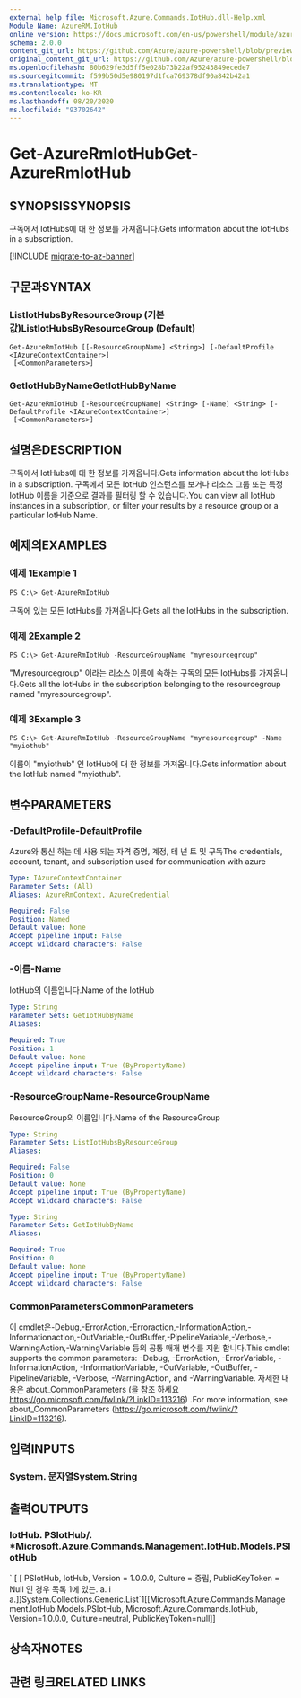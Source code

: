 ```yaml
---
external help file: Microsoft.Azure.Commands.IotHub.dll-Help.xml
Module Name: AzureRM.IotHub
online version: https://docs.microsoft.com/en-us/powershell/module/azurerm.iothub/get-azurermiothub
schema: 2.0.0
content_git_url: https://github.com/Azure/azure-powershell/blob/preview/src/ResourceManager/IotHub/Commands.IotHub/help/Get-AzureRmIotHub.md
original_content_git_url: https://github.com/Azure/azure-powershell/blob/preview/src/ResourceManager/IotHub/Commands.IotHub/help/Get-AzureRmIotHub.md
ms.openlocfilehash: 80b629fe3d5ff5e028b73b22af95243849ecede7
ms.sourcegitcommit: f599b50d5e980197d1fca769378df90a842b42a1
ms.translationtype: MT
ms.contentlocale: ko-KR
ms.lasthandoff: 08/20/2020
ms.locfileid: "93702642"
---
```

# <span data-ttu-id="e09d1-101">Get-AzureRmIotHub</span><span class="sxs-lookup"><span data-stu-id="e09d1-101">Get-AzureRmIotHub</span></span>

## <span data-ttu-id="e09d1-102">SYNOPSIS</span><span class="sxs-lookup"><span data-stu-id="e09d1-102">SYNOPSIS</span></span>
<span data-ttu-id="e09d1-103">구독에서 IotHubs에 대 한 정보를 가져옵니다.</span><span class="sxs-lookup"><span data-stu-id="e09d1-103">Gets information about the IotHubs in a subscription.</span></span>

[!INCLUDE [migrate-to-az-banner](../../includes/migrate-to-az-banner.md)]

## <span data-ttu-id="e09d1-104">구문과</span><span class="sxs-lookup"><span data-stu-id="e09d1-104">SYNTAX</span></span>

### <span data-ttu-id="e09d1-105">ListIotHubsByResourceGroup (기본값)</span><span class="sxs-lookup"><span data-stu-id="e09d1-105">ListIotHubsByResourceGroup (Default)</span></span>
```
Get-AzureRmIotHub [[-ResourceGroupName] <String>] [-DefaultProfile <IAzureContextContainer>]
 [<CommonParameters>]
```

### <span data-ttu-id="e09d1-106">GetIotHubByName</span><span class="sxs-lookup"><span data-stu-id="e09d1-106">GetIotHubByName</span></span>
```
Get-AzureRmIotHub [-ResourceGroupName] <String> [-Name] <String> [-DefaultProfile <IAzureContextContainer>]
 [<CommonParameters>]
```

## <span data-ttu-id="e09d1-107">설명은</span><span class="sxs-lookup"><span data-stu-id="e09d1-107">DESCRIPTION</span></span>
<span data-ttu-id="e09d1-108">구독에서 IotHubs에 대 한 정보를 가져옵니다.</span><span class="sxs-lookup"><span data-stu-id="e09d1-108">Gets information about the IotHubs in a subscription.</span></span>
<span data-ttu-id="e09d1-109">구독에서 모든 IotHub 인스턴스를 보거나 리소스 그룹 또는 특정 IotHub 이름을 기준으로 결과를 필터링 할 수 있습니다.</span><span class="sxs-lookup"><span data-stu-id="e09d1-109">You can view all IotHub instances in a subscription, or filter your results by a resource group or a particular IotHub Name.</span></span>

## <span data-ttu-id="e09d1-110">예제의</span><span class="sxs-lookup"><span data-stu-id="e09d1-110">EXAMPLES</span></span>

### <span data-ttu-id="e09d1-111">예제 1</span><span class="sxs-lookup"><span data-stu-id="e09d1-111">Example 1</span></span>
```
PS C:\> Get-AzureRmIotHub
```

<span data-ttu-id="e09d1-112">구독에 있는 모든 IotHubs를 가져옵니다.</span><span class="sxs-lookup"><span data-stu-id="e09d1-112">Gets all the IotHubs in the subscription.</span></span>

### <span data-ttu-id="e09d1-113">예제 2</span><span class="sxs-lookup"><span data-stu-id="e09d1-113">Example 2</span></span>
```
PS C:\> Get-AzureRmIotHub -ResourceGroupName "myresourcegroup"
```

<span data-ttu-id="e09d1-114">"Myresourcegroup" 이라는 리소스 이름에 속하는 구독의 모든 IotHubs를 가져옵니다.</span><span class="sxs-lookup"><span data-stu-id="e09d1-114">Gets all the IotHubs in the subscription belonging to the resourcegroup named "myresourcegroup".</span></span>

### <span data-ttu-id="e09d1-115">예제 3</span><span class="sxs-lookup"><span data-stu-id="e09d1-115">Example 3</span></span>
```
PS C:\> Get-AzureRmIotHub -ResourceGroupName "myresourcegroup" -Name "myiothub"
```

<span data-ttu-id="e09d1-116">이름이 "myiothub" 인 IotHub에 대 한 정보를 가져옵니다.</span><span class="sxs-lookup"><span data-stu-id="e09d1-116">Gets information about the IotHub named "myiothub".</span></span>

## <span data-ttu-id="e09d1-117">변수</span><span class="sxs-lookup"><span data-stu-id="e09d1-117">PARAMETERS</span></span>

### <span data-ttu-id="e09d1-118">-DefaultProfile</span><span class="sxs-lookup"><span data-stu-id="e09d1-118">-DefaultProfile</span></span>
<span data-ttu-id="e09d1-119">Azure와 통신 하는 데 사용 되는 자격 증명, 계정, 테 넌 트 및 구독</span><span class="sxs-lookup"><span data-stu-id="e09d1-119">The credentials, account, tenant, and subscription used for communication with azure</span></span>

```yaml
Type: IAzureContextContainer
Parameter Sets: (All)
Aliases: AzureRmContext, AzureCredential

Required: False
Position: Named
Default value: None
Accept pipeline input: False
Accept wildcard characters: False
```

### <span data-ttu-id="e09d1-120">-이름</span><span class="sxs-lookup"><span data-stu-id="e09d1-120">-Name</span></span>
<span data-ttu-id="e09d1-121">IotHub의 이름입니다.</span><span class="sxs-lookup"><span data-stu-id="e09d1-121">Name of the IotHub</span></span>

```yaml
Type: String
Parameter Sets: GetIotHubByName
Aliases: 

Required: True
Position: 1
Default value: None
Accept pipeline input: True (ByPropertyName)
Accept wildcard characters: False
```

### <span data-ttu-id="e09d1-122">-ResourceGroupName</span><span class="sxs-lookup"><span data-stu-id="e09d1-122">-ResourceGroupName</span></span>
<span data-ttu-id="e09d1-123">ResourceGroup의 이름입니다.</span><span class="sxs-lookup"><span data-stu-id="e09d1-123">Name of the ResourceGroup</span></span>

```yaml
Type: String
Parameter Sets: ListIotHubsByResourceGroup
Aliases: 

Required: False
Position: 0
Default value: None
Accept pipeline input: True (ByPropertyName)
Accept wildcard characters: False
```

```yaml
Type: String
Parameter Sets: GetIotHubByName
Aliases: 

Required: True
Position: 0
Default value: None
Accept pipeline input: True (ByPropertyName)
Accept wildcard characters: False
```

### <span data-ttu-id="e09d1-124">CommonParameters</span><span class="sxs-lookup"><span data-stu-id="e09d1-124">CommonParameters</span></span>
<span data-ttu-id="e09d1-125">이 cmdlet은-Debug,-ErrorAction,-Erroraction,-InformationAction,-Informationaction,-OutVariable,-OutBuffer,-PipelineVariable,-Verbose,-WarningAction,-WarningVariable 등의 공통 매개 변수를 지원 합니다.</span><span class="sxs-lookup"><span data-stu-id="e09d1-125">This cmdlet supports the common parameters: -Debug, -ErrorAction, -ErrorVariable, -InformationAction, -InformationVariable, -OutVariable, -OutBuffer, -PipelineVariable, -Verbose, -WarningAction, and -WarningVariable.</span></span> <span data-ttu-id="e09d1-126">자세한 내용은 about_CommonParameters (을 참조 하세요 https://go.microsoft.com/fwlink/?LinkID=113216) .</span><span class="sxs-lookup"><span data-stu-id="e09d1-126">For more information, see about_CommonParameters (https://go.microsoft.com/fwlink/?LinkID=113216).</span></span>

## <span data-ttu-id="e09d1-127">입력</span><span class="sxs-lookup"><span data-stu-id="e09d1-127">INPUTS</span></span>

### <span data-ttu-id="e09d1-128">System. 문자열</span><span class="sxs-lookup"><span data-stu-id="e09d1-128">System.String</span></span>

## <span data-ttu-id="e09d1-129">출력</span><span class="sxs-lookup"><span data-stu-id="e09d1-129">OUTPUTS</span></span>

### <span data-ttu-id="e09d1-130">IotHub. PSIotHub/. \*</span><span class="sxs-lookup"><span data-stu-id="e09d1-130">Microsoft.Azure.Commands.Management.IotHub.Models.PSIotHub</span></span>
<span data-ttu-id="e09d1-131">\` \[ \[ PSIotHub, IotHub, Version = 1.0.0.0, Culture = 중립, PublicKeyToken = Null 인 경우 목록 1에 있는. a. i a.\]\]</span><span class="sxs-lookup"><span data-stu-id="e09d1-131">System.Collections.Generic.List\`1\[\[Microsoft.Azure.Commands.Management.IotHub.Models.PSIotHub, Microsoft.Azure.Commands.IotHub, Version=1.0.0.0, Culture=neutral, PublicKeyToken=null\]\]</span></span>

## <span data-ttu-id="e09d1-132">상속자</span><span class="sxs-lookup"><span data-stu-id="e09d1-132">NOTES</span></span>

## <span data-ttu-id="e09d1-133">관련 링크</span><span class="sxs-lookup"><span data-stu-id="e09d1-133">RELATED LINKS</span></span>

